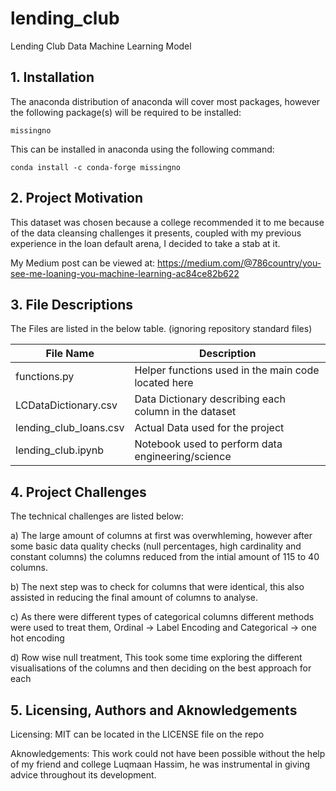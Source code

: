 # lending_club
 Lending Club Data Machine Learning Model

## 1. Installation 

The anaconda distribution of anaconda will cover most packages, however the following package(s) will be required to be installed: 

`missingno`

This can be installed in anaconda using the following command: 

`conda install -c conda-forge missingno`

## 2. Project Motivation 

This dataset was chosen because a college recommended it to me because of the data cleansing challenges it presents, coupled with my previous experience in the loan default arena, I decided to take a stab at it. 

My Medium post can be viewed at: 
https://medium.com/@786country/you-see-me-loaning-you-machine-learning-ac84ce82b622

## 3. File Descriptions 

The Files are listed in the below table. (ignoring repository standard files)

| File Name              | Description                                           |
|------------------------|-------------------------------------------------------|
| functions.py           | Helper functions used in the main code located here   |
| LCDataDictionary.csv   | Data Dictionary describing each column in the dataset |
| lending_club_loans.csv | Actual Data used for the project                      |
| lending_club.ipynb     | Notebook used to perform data engineering/science     |

## 4. Project Challenges 

The technical challenges are listed below: 

a) The large amount of columns at first was overwhleming, however after some basic data quality checks (null percentages, high cardinality and constant columns) the columns reduced from the intial amount of 115 to 40 columns. 

b) The next step was to check for columns that were identical, this also assisted in reducing the final amount of columns to analyse.

c) As there were different types of categorical columns different methods were used to treat them, Ordinal -> Label Encoding and Categorical -> one hot encoding 

d) Row wise null treatment, This took some time exploring the different visualisations of the columns and then deciding on the best approach for each 

## 5. Licensing, Authors and Aknowledgements 

Licensing: MIT can be located in the LICENSE file on the repo 

Aknowledgements: This work could not have been possible without the help of my friend and college Luqmaan Hassim, he was instrumental in giving advice throughout its development. 